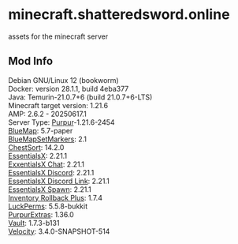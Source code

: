 # minecraft.shatteredsword.online
assets for the minecraft server

## Mod Info  
Debian GNU/Linux 12 (bookworm)  
Docker: version 28.1.1, build 4eba377  
Java: Temurin-21.0.7+6 (build 21.0.7+6-LTS)  
Minecraft target version: 1.21.6  
AMP: 2.6.2 - 20250617.1  
Server Type: [Purpur](https://purpurmc.org/download/purpur)-1.21.6-2454  
[BlueMap](https://github.com/BlueMap-Minecraft/BlueMap/releases): 5.7-paper  
[BlueMapSetMarkers](https://github.com/YDHusky/BlueMapSetMarkers/releases): 2.1  
[ChestSort](https://www.spigotmc.org/resources/chestsort-api.59773/): 14.2.0  
[EssentialsX](https://essentialsx.net/downloads.html): 2.21.1  
[ExxentialsX Chat](https://essentialsx.net/downloads.html): 2.21.1  
[EssentialsX Discord](https://essentialsx.net/downloads.html): 2.21.1  
[EssentialsX Discord Link](https://essentialsx.net/downloads.html): 2.21.1  
[EssentialsX Spawn](https://essentialsx.net/downloads.html): 2.21.1  
[Inventory Rollback Plus](https://modrinth.com/plugin/inventoryrollbackplus): 1.7.4  
[LuckPerms](https://luckperms.net/download): 5.5.8-bukkit  
[PurpurExtras](https://modrinth.com/plugin/purpurextras): 1.36.0  
[Vault](https://github.com/MilkBowl/Vault/releases): 1.7.3-b131  
[Velocity](https://papermc.io/downloads/velocity): 3.4.0-SNAPSHOT-514  
